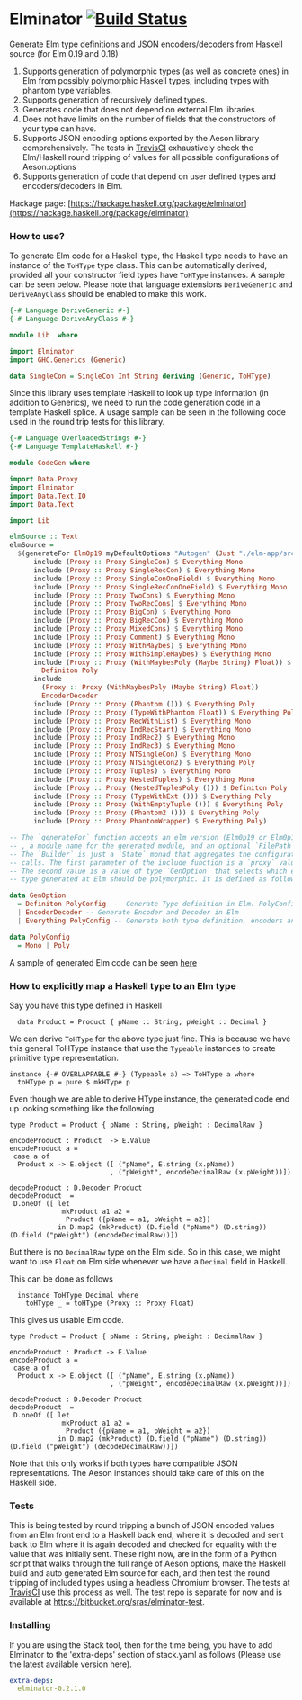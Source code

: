 # Elminator [![Build Status](https://travis-ci.com/sras/elminator.svg?branch=master)](https://travis-ci.com/sras/elminator)

Generate Elm type definitions and JSON encoders/decoders from Haskell source (for Elm 0.19 and 0.18)

1. Supports generation of polymorphic types (as well as concrete ones) in Elm from possibly polymorphic Haskell types, including types with phantom type variables.
2. Supports generation of recursively defined types.
3. Generates code that does not depend on external Elm libraries.
4. Does not have limits on the number of fields that the constructors of your type can have.
5. Supports JSON encoding options exported by the Aeson library comprehensively. The tests in [TravisCI](https://travis-ci.com/sras/elminator) exhaustively check the Elm/Haskell round tripping of values for all possible configurations of Aeson.options
6. Supports generation of code that depend on user defined types and encoders/decoders in Elm.

Hackage page: [https://hackage.haskell.org/package/elminator](https://hackage.haskell.org/package/elminator)

### How to use?

To generate Elm code for a Haskell type, the Haskell type needs to have an instance of the `ToHType` type class.
This can be automatically derived, provided all your constructor field types have `ToHType` instances. A sample can be seen below. Please note that language extensions `DeriveGeneric` and `DeriveAnyClass` should be enabled to make this work.

```haskell
{-# Language DeriveGeneric #-}
{-# Language DeriveAnyClass #-}

module Lib  where

import Elminator
import GHC.Generics (Generic)

data SingleCon = SingleCon Int String deriving (Generic, ToHType)

```

Since this library uses template Haskell to look up type information (in addition to Generics), we need to run the code generation code in a template Haskell splice.
A usage sample can be seen in the following code used in the round trip tests for this library.


```haskell
{-# Language OverloadedStrings #-}
{-# Language TemplateHaskell #-}

module CodeGen where

import Data.Proxy
import Elminator
import Data.Text.IO
import Data.Text

import Lib

elmSource :: Text
elmSource =
  $(generateFor Elm0p19 myDefaultOptions "Autogen" (Just "./elm-app/src/Autogen.elm") $ do
      include (Proxy :: Proxy SingleCon) $ Everything Mono
      include (Proxy :: Proxy SingleRecCon) $ Everything Mono
      include (Proxy :: Proxy SingleConOneField) $ Everything Mono
      include (Proxy :: Proxy SingleRecConOneField) $ Everything Mono
      include (Proxy :: Proxy TwoCons) $ Everything Mono
      include (Proxy :: Proxy TwoRecCons) $ Everything Mono
      include (Proxy :: Proxy BigCon) $ Everything Mono
      include (Proxy :: Proxy BigRecCon) $ Everything Mono
      include (Proxy :: Proxy MixedCons) $ Everything Mono
      include (Proxy :: Proxy Comment) $ Everything Mono
      include (Proxy :: Proxy WithMaybes) $ Everything Mono
      include (Proxy :: Proxy WithSimpleMaybes) $ Everything Mono
      include (Proxy :: Proxy (WithMaybesPoly (Maybe String) Float)) $
        Definiton Poly
      include
        (Proxy :: Proxy (WithMaybesPoly (Maybe String) Float))
        EncoderDecoder
      include (Proxy :: Proxy (Phantom ())) $ Everything Poly
      include (Proxy :: Proxy (TypeWithPhantom Float)) $ Everything Poly
      include (Proxy :: Proxy RecWithList) $ Everything Mono
      include (Proxy :: Proxy IndRecStart) $ Everything Mono
      include (Proxy :: Proxy IndRec2) $ Everything Mono
      include (Proxy :: Proxy IndRec3) $ Everything Mono
      include (Proxy :: Proxy NTSingleCon) $ Everything Mono
      include (Proxy :: Proxy NTSingleCon2) $ Everything Poly
      include (Proxy :: Proxy Tuples) $ Everything Mono
      include (Proxy :: Proxy NestedTuples) $ Everything Mono
      include (Proxy :: Proxy (NestedTuplesPoly ())) $ Definiton Poly
      include (Proxy :: Proxy (TypeWithExt ())) $ Everything Poly
      include (Proxy :: Proxy (WithEmptyTuple ())) $ Everything Poly
      include (Proxy :: Proxy (Phantom2 ())) $ Everything Poly
      include (Proxy :: Proxy PhantomWrapper) $ Everything Poly)

-- The `generateFor` function accepts an elm version (Elm0p19 or Elm0p18), a value of type `Options` from the Aeson library
-- , a module name for the generated module, and an optional `FilePath` to which the generated source will be written to, and a `Builder` value.
-- The `Builder` is just a `State` monad that aggregates the configuration parameters from the include
-- calls. The first parameter of the include function is a `proxy` value that denotes the type that requires Elm code generation.
-- The second value is a value of type `GenOption` that selects which entities needs to be generation, and also selects if the
-- type generated at Elm should be polymorphic. It is defined as follows.

data GenOption
  = Definiton PolyConfig  -- Generate Type definition in Elm. PolyConfig field decides if the type has to be polymorphic
  | EncoderDecoder -- Generate Encoder and Decoder in Elm
  | Everything PolyConfig -- Generate both type definition, encoders and decoders. PolyConfig field decides if the type has to be polymorphic.

data PolyConfig
  = Mono | Poly
```

A sample of generated Elm code can be seen [here](https://bitbucket.org/sras/elminator-test/src/master/elm-app/src/Autogen.elm)

### How to explicitly map a Haskell type to an Elm type

Say you have this type defined in Haskell

```
  data Product = Product { pName :: String, pWeight :: Decimal }
```

We can derive `ToHType` for the above type just fine. This is because we have this general ToHType instance that use the `Typeable` instances to create primitive type representation.

```
instance {-# OVERLAPPABLE #-} (Typeable a) => ToHType a where
  toHType p = pure $ mkHType p
```

Even though we are able to derive HType instance, the generated code end up looking something like the following

```
type Product = Product { pName : String, pWeight : DecimalRaw }

encodeProduct : Product  -> E.Value
encodeProduct a =
 case a of
  Product x -> E.object ([ ("pName", E.string (x.pName))
                         , ("pWeight", encodeDecimalRaw (x.pWeight))])

decodeProduct : D.Decoder Product
decodeProduct  =
 D.oneOf ([ let
             mkProduct a1 a2 =
              Product ({pName = a1, pWeight = a2})
            in D.map2 (mkProduct) (D.field ("pName") (D.string)) (D.field ("pWeight") (encodeDecimalRaw))])
```

But there is no `DecimalRaw` type on the Elm side. So in this case, we might want to use `Float` on Elm side whenever we have a `Decimal` field in Haskell.

This can be done as follows

```
  instance ToHType Decimal where
    toHType _ = toHType (Proxy :: Proxy Float)
```

This gives us usable Elm code.

```
type Product = Product { pName : String, pWeight : DecimalRaw }

encodeProduct : Product -> E.Value
encodeProduct a =
 case a of
  Product x -> E.object ([ ("pName", E.string (x.pName))
                         , ("pWeight", encodeDecimalRaw (x.pWeight))])

decodeProduct : D.Decoder Product
decodeProduct  =
 D.oneOf ([ let
             mkProduct a1 a2 =
              Product ({pName = a1, pWeight = a2})
            in D.map2 (mkProduct) (D.field ("pName") (D.string)) (D.field ("pWeight") (decodeDecimalRaw))])
```

Note that this only works if both types have compatible JSON representations. The Aeson instances
should take care of this on the Haskell side.

### Tests

This is being tested by round tripping a bunch of JSON encoded values from an Elm front end to a Haskell back end, where it is decoded and sent back to Elm where it is again decoded and checked for equality with the value that was initially sent. These right now, are in the form of a Python script that walks through the full range of Aeson options, make the Haskell build and auto generated Elm source for each, and then test the round tripping of included types using a headless Chromium browser. The tests at [TravisCI](https://travis-ci.com/sras/elminator) use this process as well. The test repo is separate for now and is available at https://bitbucket.org/sras/elminator-test.

### Installing

If you are using the Stack tool, then for the time being, you have to add Elminator to the 'extra-deps' section of stack.yaml as follows (Please use the latest available version here).

```yaml
extra-deps:
  elminator-0.2.1.0
```

